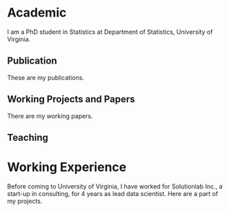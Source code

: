 




# Academic

I am a PhD student in Statistics at Department of Statistics, University of Virginia. 

## Publication

These are my publications.

## Working Projects and Papers

There are my working papers.

## Teaching


# Working Experience
Before coming to University of Virginia, I have worked for Solutionlab Inc., a start-up in consulting, for 4 years as lead data scientist. Here are a part of my projects. 





